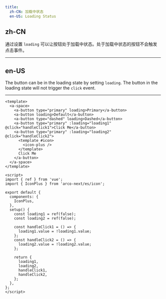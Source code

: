 ```yaml
title:
  zh-CN: 加载中状态
  en-US: Loading Status
```

## zh-CN

通过设置 `loading` 可以让按钮处于加载中状态。处于加载中状态的按钮不会触发点击事件。

---

## en-US

The button can be in the loading state by setting `loading`. The button in the loading state will not trigger the `click` event.

---

```vue
<template>
  <a-space>
    <a-button type="primary" loading>Primary</a-button>
    <a-button loading>Default</a-button>
    <a-button type="dashed" loading>Dashed</a-button>
    <a-button type="primary" :loading="loading1" @click="handleClick1">Click Me</a-button>
    <a-button type="primary" :loading="loading2" @click="handleClick2">
      <template #icon>
        <icon-plus />
      </template>
      Click Me
    </a-button>
  </a-space>
</template>

<script>
import { ref } from 'vue';
import { IconPlus } from 'arco-next/es/icon';

export default {
  components: {
    IconPlus,
  },
  setup() {
    const loading1 = ref(false);
    const loading2 = ref(false);

    const handleClick1 = () => {
      loading1.value = !loading1.value;
    };
    const handleClick2 = () => {
      loading2.value = !loading2.value;
    };

    return {
      loading1,
      loading2,
      handleClick1,
      handleClick2,
    };
  },
};
</script>
```
